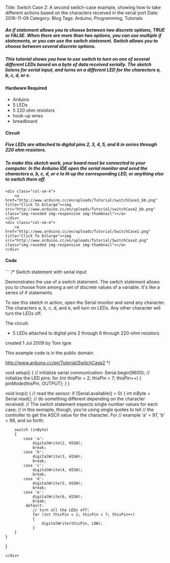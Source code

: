 Title: Switch Case 2: A second switch-case example, showing how to take different actions based on the characters received in the serial port
Date: 2016-11-09
Category: Blog
Tags: Arduino, Programming, Tutorials

 <div class="jumbotron">
<h5>An if statement allows you to choose between two discrete options, TRUE or FALSE. When there are more than two options, you can use multiple if statements, or you can use the switch statement. Switch allows you to choose between several discrete options.</h5>

<p><h5>This tutorial shows you how to use switch to turn on one of several different LEDs based on a byte of data received serially. The sketch listens for serial input, and turns on a different LED for the characters a, b, c, d, or e.</h5></p>

<h4>Hardware Required</h4>
<ul>
<li>Arduino</li>
<li>5 LEDs</li>
<li>5 220 ohm resistors</li>
<li>hook-up wires</li>
<li>breadboard</li>
</ul>


<h4>Circuit</h4>

<div class="container-fluid">
<row>
    <div class="col-sm-4">
        <p><h5>Five LEDs are attached to digital pins 2, 3, 4, 5, and 6 in series through 220 ohm resistors.</h5></p>
        <p><h5>To make this sketch work, your board must be connected to your computer. In the Arduino IDE open the serial monitor and send the characters a, b, c, d, or e to lit up the corresponding LED, or anything else to switch them off.</h5></p>
    </div>

    <div class="col-sm-4">
        <a href="http://www.arduino.cc/en/uploads/Tutorial/switchCase2_bb.png" title="Click To Enlarge"><img src="http://www.arduino.cc/en/uploads/Tutorial/switchCase2_bb.png" class="img-rounded img-responsive img-thumbnail"></a>
    </div>
    <div class="col-sm-4">
        <a href="http://www.arduino.cc/en/uploads/Tutorial/SwitchCase2.png" title="Click To Enlarge"><img src="http://www.arduino.cc/en/uploads/Tutorial/SwitchCase2.png" class="img-rounded img-responsive img-thumbnail"></a>  
    </div>
</row>
</div>


<h4>Code</h4> 
```
/*
  Switch statement  with serial input

 Demonstrates the use of a switch statement.  The switch
 statement allows you to choose from among a set of discrete values
 of a variable.  It's like a series of if statements.

 To see this sketch in action, open the Serial monitor and send any character.
 The characters a, b, c, d, and e, will turn on LEDs.  Any other character will turn
 the LEDs off.

 The circuit:
 * 5 LEDs attached to digital pins 2 through 6 through 220-ohm resistors

 created 1 Jul 2009
 by Tom Igoe

This example code is in the public domain.

 http://www.arduino.cc/en/Tutorial/SwitchCase2
 */

void setup()
{
    // initialize serial communication:
    Serial.begin(9600);
    // initialize the LED pins:
    for (int thisPin = 2; thisPin < 7; thisPin++)
    {
        pinMode(thisPin, OUTPUT);
    }
}

void loop()
{
    // read the sensor:
    if (Serial.available() > 0)
    {
        int inByte = Serial.read();
        // do something different depending on the character received.
        // The switch statement expects single number values for each case;
        // in this exmaple, though, you're using single quotes to tell
        // the controller to get the ASCII value for the character.  For
        // example 'a' = 97, 'b' = 98, and so forth:

        switch (inByte)
        {
            case 'a':
                digitalWrite(2, HIGH);
                break;
            case 'b':
                digitalWrite(3, HIGH);
                break;
            case 'c':
                digitalWrite(4, HIGH);
                break;
            case 'd':
                digitalWrite(5, HIGH);
                break;
            case 'e':
                digitalWrite(6, HIGH);
                break;
             default:
                // turn all the LEDs off:
                for (int thisPin = 2; thisPin < 7; thisPin++)
                {
                    digitalWrite(thisPin, LOW);
                }
        }
    }
}
```
</div>
